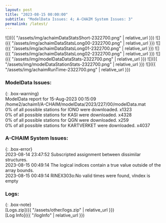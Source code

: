 ```yaml
---
layout: post
title: "2023-08-15 00:00:00"
subtitle: "ModelData Issues: 4; A-CHAIM System Issues: 3"
permalink: /latest/
---
```


![]({{ "/assets/img/achaimDataStatsShort-2322700.png" | relative_url }})
![]({{ "/assets/img/achaimDataStatsLong00-2322700.png" | relative_url }})
![]({{ "/assets/img/achaimDataStatsLong01-2322700.png" | relative_url }})
![]({{ "/assets/img/achaimDataStatsLong02-2322700.png" | relative_url }})
![]({{ "/assets/img/modelDataDataStats-2322700.png" | relative_url }})
![]({{ "/assets/img/modelDataStationStats-2322700.png" | relative_url }})
![]({{ "/assets/img/achaimRunTime-2322700.png" | relative_url }})


### ModelData Issues:  
  
{: .box-warning}  
 ModelData report for 15-Aug-2023 00:15:09   
 /home2/achaim1/A-CHAIM/modelData/2023/227/00/modelData.mat   
 0% of all possible stations for IONO were downloaded. x1323   
 0% of all possible stations for KASI were downloaded. x4328   
 0% of all possible stations for QGN were downloaded. x259   
 0% of all possible stations for KARTVERKET were downloaded. x4037   
  
### A-CHAIM System Issues:  
  
{: .box-error}  
2023-08-14 23:47:52 Subscripted assignment between dissimilar structures.  
2023-08-15 00:49:14 The logical indices contain a true value outside of the array bounds.  
2023-08-15 00:49:14 RINEX303o:No valid times were found, vIndex is empty  

### Logs:  
  
{: .box-note}  
[Logs.zip]({{ "/assets/other/logs.zip" | relative_url }})  
[Log Info]({{ "/logInfo" | relative_url }})  
